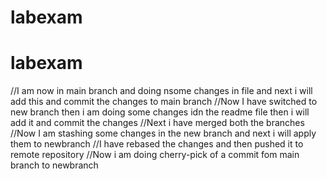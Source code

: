 # labexam
# labexam
//I am now in main branch and doing nsome changes in file and next i will add this and commit the changes to main branch
//Now I have switched to new branch then i am doing some changes idn the readme file then i will add it and commit the changes
//Next i have merged both the branches
//Now I am stashing some changes in the new branch and next i will apply them to newbranch
//I have rebased the changes and then pushed it to remote repository
//Now i am doing cherry-pick of a commit fom main branch to newbranch